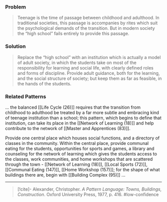 ### Problem
>Teenage is the time of passage between childhood and adulthood. In traditional societies, this passage is accompanies by rites which suit the psychological demands of the transition. But in modern society the “high school” fails entirely to provide this passage.

### Solution
>Replace the “high school” with an institution which is actually a model of adult society, in which the students take on most of the responsibility for learning and social life, with clearly defined roles and forms of discipline. Provide adult guidance, both for the learning, and the social structure of society; but keep them as far as feasible, in the hands of the students.

### Related Patterns
... the balanced [[Life Cycle (26)]] requires that the transition from childhood to adulthood be treated by a far more subtle and embracing kind of teenage institution than a school; this pattern, which begins to define that institution, can take its place in the [[Network of Learning (18)]] and help contribute to the network of [[Master and Apprentices (83)]]. 

Provide one central place which houses social functions, and a directory of classes in the community. Within the central place, provide communal eating for the students, opportunities for sports and games, a library and counseling for the network of learning which gives the students access to the classes, work communities, and home workshops that are scattered through the town - [[Network of Learning (18)]], [[Local Sports (72)]], [[Communal Eating (147)]], [[Home Workshop (157)]]; for the shape of what buildings there are, begin with [[Building Complex (95)]] ...

---
> [!cite]- Alexander, Christopher. _A Pattern Language: Towns, Buildings, Construction_. Oxford University Press, 1977, p. 416.
> #low-confidence 